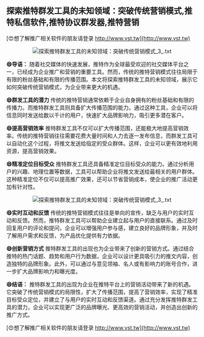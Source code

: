 ## **探索推特群发工具的未知领域：突破传统营销模式,推特私信软件,推特协议群发器,推特营销**

[😍想了解推广相关软件的朋友请登录 http://www.vst.tw](http://www.vst.tw)

 <center><img src="https://vst.tw/MP4/tuiguang/png/1.png" alt="探索推特群发工具的未知领域：突破传统营销模式_3_.txt"></center>

**😄导语：**
随着社交媒体的快速发展，推特作为全球最受欢迎的社交媒体平台之一，已经成为企业推广和营销的重要工具。然而，传统的推特营销模式往往局限于有限的粉丝基础和有限的传播范围。本文将探索推特群发工具的未知领域，展示它如何突破传统营销模式，为企业带来更大的机遇。

**😄群发工具的潜力**
传统的推特营销通常依赖于企业自身拥有的粉丝基础和有限的传播力。而推特群发工具则具备扩大传播范围的能力。通过这种工具，企业可以将信息同时发送给数以千计的用户，快速扩大品牌影响力，吸引更多潜在客户。

**😄提高营销效率**
推特群发工具不仅可以扩大传播范围，还能极大地提高营销效率。传统的推特营销往往需要花费大量时间和人力去逐一发布信息，而群发工具可以自动化这个过程，将推文发送给指定的受众群体。这样，企业可以更有效地利用资源，提高营销效果。

**😄精准定位目标受众**
推特群发工具还具备精准定位目标受众的能力。通过分析用户的兴趣、地理位置等数据，工具可以帮助企业将推文发送给最相关的用户群体。这种精准定位不仅可以提高推广效果，还可以节省营销成本，使企业的推广活动更加有针对性。

 <center><img src="https://vst.tw/MP4/tuiguang/png/3.png" alt="探索推特群发工具的未知领域：突破传统营销模式_3_.txt"></center>

**😄实时互动和反馈**
传统的推特营销模式往往是单向的宣传，缺乏与用户的实时互动和反馈。然而，推特群发工具可以帮助企业建立起与用户的直接联系。通过及时回复用户的评论和提问，企业可以增强用户参与感，建立良好的品牌形象，并及时了解用户需求和反馈，为产品优化提供有力依据。

**😄创新营销方式**
推特群发工具的出现也为企业带来了创新的营销方式。通过结合推特的热门话题、趋势和用户行为数据，企业可以设计更具吸引力的推文内容，创造独特的品牌形象。此外，可以通过与意见领袖、名人或有影响力的账号合作，进一步扩大品牌影响力和曝光度。

**😄结语：**
推特群发工具的出现为企业在推特平台上的营销活动带来了新的机遇。它突破了传统营销模式的局限性，扩大了传播范围，提高了营销效率，实现了精准目标受众定位，并建立了与用户的实时互动和反馈渠道。通过充分发挥推特群发工具的潜力，企业可以实现更广泛的品牌曝光、更高效的营销活动，并创造出创新的推广方式。

[😍想了解推广相关软件的朋友请登录 http://www.vst.tw](http://www.vst.tw)



